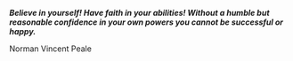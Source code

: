 _**Believe in yourself! Have faith in your abilities! Without a humble but reasonable confidence in your own powers you cannot be successful or happy.**_

Norman Vincent Peale
